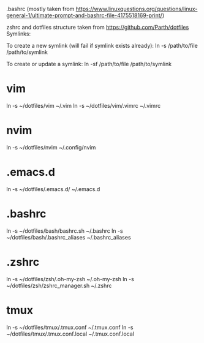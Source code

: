 .bashrc (mostly taken from https://www.linuxquestions.org/questions/linux-general-1/ultimate-prompt-and-bashrc-file-4175518169-print/)

zshrc and dotfiles structure taken from https://github.com/Parth/dotfiles
Symlinks:

To create a new symlink (will fail if symlink exists already):
ln -s /path/to/file /path/to/symlink

To create or update a symlink:
ln -sf /path/to/file /path/to/symlink

# vim
ln -s ~/dotfiles/vim ~/.vim
ln -s ~/dotfiles/vim/.vimrc ~/.vimrc

# nvim
ln -s ~/dotfiles/nvim ~/.config/nvim

# .emacs.d
ln -s ~/dotfiles/.emacs.d/ ~/.emacs.d

# .bashrc
ln -s ~/dotfiles/bash/bashrc.sh ~/.bashrc
ln -s ~/dotfiles/bash/.bashrc_aliases ~/.bashrc_aliases

# .zshrc
ln -s ~/dotfiles/zsh/.oh-my-zsh ~/.oh-my-zsh
ln -s ~/dotfiles/zsh/zshrc_manager.sh ~/.zshrc

# tmux
ln -s ~/dotfiles/tmux/.tmux.conf ~/.tmux.conf
ln -s ~/dotfiles/tmux/.tmux.conf.local ~/.tmux.conf.local

